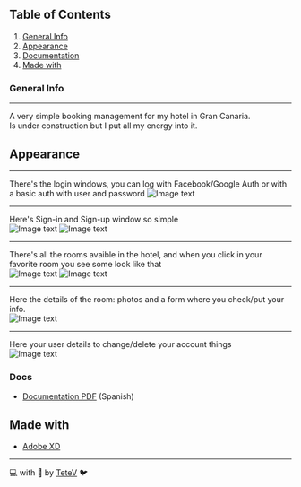 ## Table of Contents
1. [General Info](#general-info)
2. [Appearance](#appearance)
3. [Documentation](#docs)
4. [Made with](#technologies)
### General Info
***
A very simple booking management for my hotel in Gran Canaria. \
Is under construction but I put all my energy into it.

## Appearance
***
There's the login windows, you can log with Facebook/Google Auth or with a basic auth with user and password
![Image text](https://github.com/TeteV/hotelDocs/blob/master/img/log-wind.JPG)

***
Here's Sign-in and Sign-up window so simple\
![Image text](https://github.com/TeteV/hotelDocs/blob/master/img/sign-in.JPG)
![Image text](https://github.com/TeteV/hotelDocs/blob/master/img/sign-up.JPG)
***

There's all the rooms avaible in the hotel, and when you click in your favorite room you see some look like that\
![Image text](https://github.com/TeteV/hotelDocs/blob/master/img/search.JPG)
![Image text](https://github.com/TeteV/hotelDocs/tree/master/img/searchead.jpg)

***
Here the details of the room: photos and a form where you check/put your info.\
![Image text](https://github.com/TeteV/hotelDocs/blob/master/img/deatils.JPG)

***
Here your user details to change/delete your account things\
![Image text](https://github.com/TeteV/hotelDocs/blob/master/img/user-deatils.JPG)

### Docs
* [Documentation PDF](https://github.com/TeteV/hotelDocs/blob/master/docs/Documentacion.pdf) (Spanish)

## Made with

* [Adobe XD](https://www.adobe.com/es/products/xd.html)

---
💻 with 💜 by [TeteV](https://github.com/TeteV) 🐦

